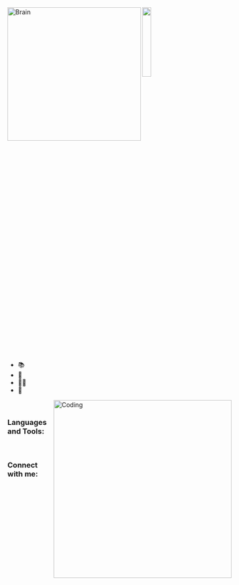 <img align="left" alt="Brain" width="300" src="http://gifimage.net/wp-content/uploads/2017/10/cerebro-gif-tumblr-3.gif">


  <img src="https://github.com/vimalverma558/vimalverma558/blob/v2/img/hello.gif" width="20%">

- 📚 
- 🧠 
- 👩‍💻 
- 🧪 

<img align="right" alt="Coding" width="400" src="https://cdn.dribbble.com/users/2646423/screenshots/5507196/computer.gif">

<br />



### Languages and Tools:


<br />

### Connect with me:


<br />
<br />
